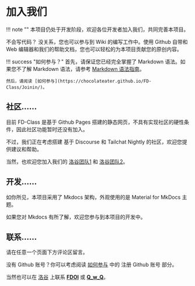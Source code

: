 # 加入我们

!!! note ""
    本项目仍处于开发阶段，欢迎各位开发者加入我们，共同完善本项目。

不会写代码？ 没关系，您也可以参与到 Wiki 的编写工作中。使用 Github 自带和 Web 编辑器和我们的帮助文档，您也可以轻松的为本项目贡献您的原创内容。

!!! success "如何参与？"
    首先，请保证您已经完全掌握了 Markdown 语法。如果您不了解 Markdown 语法，请参考 [Markdown 语法指南](https://www.runoob.com/markdown/md-tutorial.html)。

    然后，请阅读 [如何参与](https://chocolateater.github.io/FD-Class/Joinin/)。

## 社区……

目前 FD-Class 是基于 Github Pages 搭建的静态网页，不具有实现社区的硬性条件，因此社区功能暂时还没有加入。

不过，我们正在考虑搭建 基于 Discourse 和 Tailchat Nightly 的社区，欢迎您提供建议和帮助。

当然，也欢迎您加入我们的 [洛谷团队1](https://www.luogu.com.cn/team/85670) 和 [洛谷团队2](https://www.luogu.com.cn/team/84560)。

## 开发……

如你所见，本项目采用了 Mkdocs 架构，外观使用的是 Material for MkDocs 主题。

如果您对 Mkdocs 有所了解，欢迎您参与到本项目的开发中。

## 联系……

请在任意一个页面下方评论区留言。

没有 Github 账号？你可以考虑阅读 [如何参与](https://chocolateater.github.io/FD-Class/Joinin/#github) 中的 注册 Github 账号 部分。

当然也可以在 [洛谷](https://www.luogu.com.cn/) 上联系 [__FDOI__](https://www.luogu.com.cn/user/1427985) 或 [__Q_w_Q__](https://www.luogu.com.cn/user/933380)。